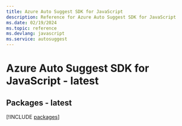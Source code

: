 ```yaml
---
title: Azure Auto Suggest SDK for JavaScript
description: Reference for Azure Auto Suggest SDK for JavaScript
ms.date: 02/19/2024
ms.topic: reference
ms.devlang: javascript
ms.service: autosuggest
---
```

# Azure Auto Suggest SDK for JavaScript - latest
## Packages - latest
[!INCLUDE [packages](auto-suggest-index.md)]